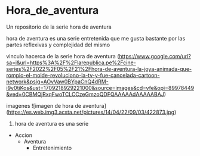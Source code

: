 # Hora_de_aventura
 Un repositorio de la serie hora de aventura
 
 hora de aventura es una serie entretenida que me gusta bastante por las partes reflexivas y complejidad del mismo


 vinculo hacerca de la serie hora de aventura 
 (https://www.google.com/url?sa=i&url=https%3A%2F%2Flarepublica.pe%2Fcine-series%2F2022%2F05%2F21%2Fhora-de-aventura-la-joya-animada-que-rompio-el-molde-revoluciono-la-tv-y-fue-cancelada-cartoon-network&psig=AOvVaw0BYpaCnQ4dRM-i9y0tiKos&ust=1709218929221000&source=images&cd=vfe&opi=89978449&ved=0CBMQjRxqFwoTCLCCzeGmzoQDFQAAAAAdAAAAABAJ)

imagenes 
![imagen de hora de aventura]
(https://es.web.img3.acsta.net/pictures/14/04/22/09/03/422873.jpg)


1. hora de aventura es una serie
 - Accion
    - Aventura
        - Entretenimiento

